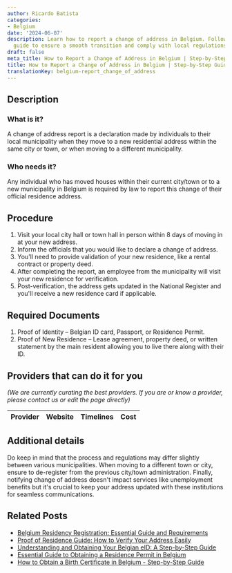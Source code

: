 ```yaml
---
author: Ricardo Batista
categories:
- Belgium
date: '2024-06-07'
description: Learn how to report a change of address in Belgium. Follow our step-by-step
  guide to ensure a smooth transition and comply with local regulations.
draft: false
meta_title: How to Report a Change of Address in Belgium | Step-by-Step Guide
title: How to Report a Change of Address in Belgium | Step-by-Step Guide
translationKey: belgium-report_change_of_address
---
```


## Description
### What is it?
A change of address report is a declaration made by individuals to their local municipality when they move to a new residential address within the same city or town, or when moving to a different municipality.

### Who needs it?
Any individual who has moved houses within their current city/town or to a new municipality in Belgium is required by law to report this change of their official residence address.

## Procedure
1. Visit your local city hall or town hall in person within 8 days of moving in at your new address.
2. Inform the officials that you would like to declare a change of address.
3. You'll need to provide validation of your new residence, like a rental contract or property deed.
4. After completing the report, an employee from the municipality will visit your new residence for verification.
5. Post-verification, the address gets updated in the National Register and you'll receive a new residence card if applicable.

## Required Documents
1. Proof of Identity – Belgian ID card, Passport, or Residence Permit.
2. Proof of New Residence – Lease agreement, property deed, or written statement by the main resident allowing you to live there along with their ID.

## Providers that can do it for you

_(We are currently curating the best providers. If you are or know a provider, please contact us or edit the page directly)_

| Provider        |     Website     |     Timelines    |       Cost      |
| --------------- | --------------- |  :-------------: | :-------------: |

## Additional details
Do keep in mind that the process and regulations may differ slightly between various municipalities. When moving to a different town or city, ensure to de-register from the previous city/town administration. Finally, notifying change of address doesn't impact services like unemployment benefits but it's crucial to keep your address updated with these institutions for seamless communications.


## Related Posts

- [Belgium Residency Registration: Essential Guide and Requirements](https://tramitit.com/guides/belgium/registration_in_the_population_registers/)
- [Proof of Residence Guide: How to Verify Your Address Easily](https://tramitit.com/guides/belgium/request_for_proof_of_residence/)
- [Understanding and Obtaining Your Belgian eID: A Step-by-Step Guide](https://tramitit.com/guides/belgium/request_for_identity_card/)
- [Essential Guide to Obtaining a Residence Permit in Belgium](https://tramitit.com/guides/belgium/request_for_residence_permit/)
- [How to Obtain a Birth Certificate in Belgium - Step-by-Step Guide](https://tramitit.com/guides/belgium/request_for_birth_certificate/)